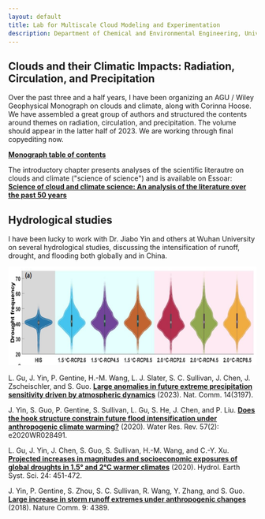 ```yaml
---
layout: default
title: Lab for Multiscale Cloud Modeling and Experimentation
description: Department of Chemical and Environmental Engineering, University of Arizona
---
```


## Clouds and their Climatic Impacts: Radiation, Circulation, and Precipitation

Over the past three and a half years, I have been organizing an AGU / Wiley Geophysical Monograph on clouds and climate, along with Corinna Hoose. We have assembled a great group of authors and structured the contents around themes on radiation, circulation, and precipitation. The volume should appear in the latter half of 2023. We are working through final copyediting now.

**[Monograph table of contents](/Files/git-toc-v3.pdf)**

The introductory chapter presents analyses of the scientific literautre on clouds and climate ("science of science") and is available on Essoar:
**[Science of cloud and climate science: An analysis of the literature over the past 50 years](https://www.essoar.org/doi/abs/10.1002/essoar.10510355.1)**

## Hydrological studies

I have been lucky to work with Dr. Jiabo Yin and others at Wuhan University on several hydrological studies, discussing the intensification of runoff, drought, and flooding both globally and in China.

<img src="/Files/drought-severity.PNG" width="600" height="200" />

L. Gu, J. Yin, P. Gentine, H.-M. Wang, L. J. Slater, S. C. Sullivan, J. Chen, J. Zscheischler, and S. Guo. **[Large anomalies in future extreme precipitation sensitivity driven by atmospheric dynamics](https://www.nature.com/articles/s41467-023-39039-7)** (2023). Nat. Comm. 14(3197).

J. Yin, S. Guo, P. Gentine, S. Sullivan, L. Gu, S. He, J. Chen, and P. Liu. **[Does the hook structure constrain future flood intensification under anthropogenic climate warming?](https://agupubs.onlinelibrary.wiley.com/doi/abs/10.1029/2020WR028491)** (2020). Water Res. Rev. 57(2): e2020WR028491.

L. Gu, J. Yin, J. Chen, S. Guo, S. Sullivan, H.-M. Wang, and C.-Y. Xu. **[Projected increases in magnitudes and socioeconomic exposures of global droughts in 1.5° and 2°C warmer climates](https://hess.copernicus.org/articles/24/451/2020/)** (2020). Hydrol. Earth Syst. Sci. 24: 451-472. 

J. Yin, P. Gentine, S. Zhou, S. C. Sullivan, R. Wang, Y. Zhang, and S. Guo. **[Large increase in storm runoff extremes under anthropogenic changes](https://www.nature.com/articles/s41467-018-06765-2)** (2018). Nature Comm. 9: 4389.  
